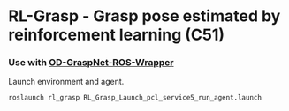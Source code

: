 # RL-Grasp - Grasp pose estimated by reinforcement learning (C51)
### Use with [OD-GraspNet-ROS-Wrapper](https://github.com/ChenLuca/OD-GraspNet-ROS-Wrapper)
Launch environment and agent.
```
roslaunch rl_grasp RL_Grasp_Launch_pcl_service5_run_agent.launch
```
